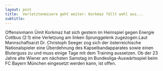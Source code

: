 ```yaml
---
layout: post
title:  Verletztenmisere geht weiter: Korkmaz fällt wohl aus...
subtitle:  
---
```


Offensivmann Ümit Korkmaz hat sich gestern im Heimspiel gegen Energie Cottbus (2:1) eine Verletzung am linken Sprunggelenk zugezogen.Laut Mannschaftsarzt Dr. Christoph Seeger zog sich der österreichische Nationalspieler eine Überdehnung des Kapselbandapparates sowie einen Bluterguss zu und muss einige Tage mit dem Training aussetzen. Ob der 23 Jahre alte Wiener am nächsten Samstag im Bundesliga-Auswärtsspiel beim FC Bayern München eingesetzt werden kann, ist offen.



